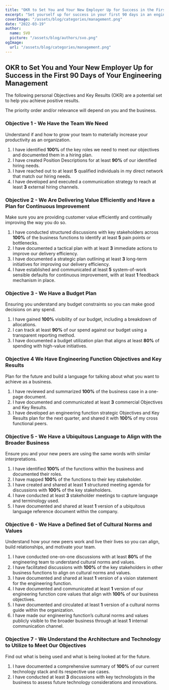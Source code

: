 ```yaml
---
title: "OKR to Set You and Your New Employer Up for Success in the First 90 Days of Your Engineering Management"
excerpt: "Set yourself up for success in your first 90 days in an engineering management role with a structured OKR framework. These objectives help you build the right team, improve efficiency, align with business goals, and establish cultural norms. By focusing on hiring, delivery, budgeting, strategy, and technology, you can create a strong foundation for long-term impact."
coverImage: "/assets/blog/categories/management.png"
date: "2022-03-19"
author:
  name: SVO
  picture: "/assets/blog/authors/svo.png"
ogImage:
  url: "/assets/blog/categories/management.png"
---
```


## OKR to Set You and Your New Employer Up for Success in the First 90 Days of Your Engineering Management

The following personal Objectives and Key Results (OKR) are a potential set to help you achieve positive results.

The priority order and/or relevance will depend on you and the business.

### Objective 1 - We Have the Team We Need

Understand if and how to grow your team to materially increase your productivity as an organization.

1. I have identified **100%** of the key roles we need to meet our objectives and documented them in a hiring plan.
2. I have created Position Descriptions for at least **90%** of our identified hiring needs.
3. I have reached out to at least **5** qualified individuals in my direct network that match our hiring needs.
4. I have developed and executed a communication strategy to reach at least **3** external hiring channels.

### Objective 2 - We Are Delivering Value Efficiently and Have a Plan for Continuous Improvement

Make sure you are providing customer value efficiently and continually improving the way you do so.

1. I have conducted structured discussions with key stakeholders across **100%** of the business functions to identify at least **5** pain points or bottlenecks.
2. I have documented a tactical plan with at least **3** immediate actions to improve our delivery efficiency.
3. I have documented a strategic plan outlining at least **3** long-term initiatives for improving our delivery efficiency.
4. I have established and communicated at least **5** system-of-work sensible defaults for continuous improvement, with at least **1** feedback mechanism in place.

### Objective 3 - We Have a Budget Plan

Ensuring you understand any budget constraints so you can make good decisions on any spend.

1. I have gained **100%** visibility of our budget, including a breakdown of allocations.
2. I can track at least **90%** of our spend against our budget using a transparent reporting method.
3. I have documented a budget utilization plan that aligns at least **80%** of spending with high-value initiatives.

### Objective 4 We Have Engineering Function Objectives and Key Results

Plan for the future and build a language for talking about what you want to achieve as a business.

1. I have reviewed and summarized **100%** of the business case in a one-page document.
2. I have documented and communicated at least **3** commercial Objectives and Key Results.
3. I have developed an engineering function strategic Objectives and Key Results plan for the next quarter, and shared it with **100%** of my cross functional peers.

### Objective 5 - We Have a Ubiquitous Language to Align with the Broader Business

Ensure you and your new peers are using the same words with similar interpretations.

1. I have identified **100%** of the functions within the business and documented their roles.
2. I have mapped **100%** of the functions to their key stakeholder.
3. I have created and shared at least **1** structured meeting agenda for discussions with **100%** of the key stakeholders.
4. I have conducted at least **3** stakeholder meetings to capture language and terminology used.
5. I have documented and shared at least **1** version of a ubiquitous language reference document within the company.

### Objective 6 - We Have a Defined Set of Cultural Norms and Values

Understand how your new peers work and live their lives so you can align, build relationships, and motivate your team.

1. I have conducted one-on-one discussions with at least **80%** of the engineering team to understand cultural norms and values.
2. I have facilitated discussions with **100%** of the key stakeholders in other business functions to align on cultural norms and values.
3. I have documented and shared at least **1** version of a vision statement for the engineering function.
4. I have documented and communicated at least **1** version of our engineering function core values that align with **100%** of our business objectives.
5. I have documented and circulated at least **1** version of a cultural norms guide within the organization.
6. I have made our engineering function’s cultural norms and values publicly visible to the broader business through at least **1** internal communication channel.

### Objective 7 - We Understand the Architecture and Technology to Utilize to Meet Our Objectives

Find out what is being used and what is being looked at for the future.

1. I have documented a comprehensive summary of **100%** of our current technology stack and its respective use cases.
2. I have conducted at least **3** discussions with key technologists in the business to assess future technology considerations and innovations.
